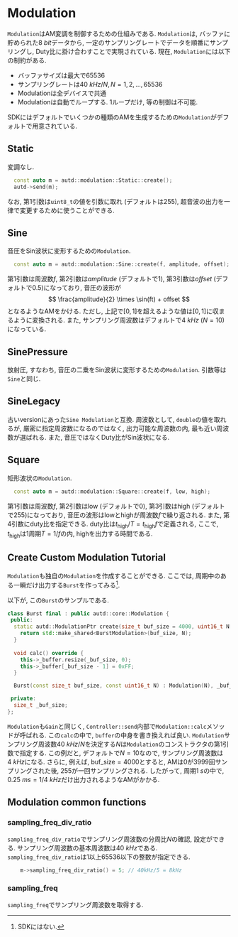 # Modulation

`Modulation`はAM変調を制御するための仕組みである.
`Modulation`は, バッファに貯められた$\SI{8}{bit}$データから, 一定のサンプリングレートでデータを順番にサンプリングし, Duty比に掛け合わすことで実現されている.
現在, `Modulation`には以下の制約がある.

* バッファサイズは最大で65536
* サンプリングレートは$\SI{40}{kHz}/N, N=1,2,...,65536$
* Modulationは全デバイスで共通
* Modulationは自動でループする. 1ループだけ, 等の制御は不可能.

SDKにはデフォルトでいくつかの種類のAMを生成するための`Modulation`がデフォルトで用意されている.

## Static

変調なし.

```cpp
  const auto m = autd::modulation::Static::create();
  autd->send(m);
```

なお, 第1引数は`uint8_t`の値を引数に取れ (デフォルトは255), 超音波の出力を一律で変更するために使うことができる.

## Sine

音圧をSin波状に変形するための`Modulation`.
```cpp
  const auto m = autd::modulation::Sine::create(f, amplitude, offset); 
```

第1引数は周波数$f$, 第2引数は$amplitude$ (デフォルトで1), 第3引数は$offset$ (デフォルトで0.5)になっており, 音圧の波形が
$$
    \frac{amplitude}{2} \times \sin(ft) + offset
$$
となるようなAMをかける.
ただし, 上記で$[0,1]$を超えるような値は$[0,1]$に収まるように変換される.
また, サンプリング周波数はデフォルトで$\SI{4}{kHz}$ ($N=10$) になっている.

## SinePressure

放射圧, すなわち, 音圧の二乗をSin波状に変形するための`Modulation`.
引数等は`Sine`と同じ.

## SineLegacy

古いversionにあった`Sine Modulation`と互換.
周波数として, `double`の値を取れるが, 厳密に指定周波数になるのではなく, 出力可能な周波数の内, 最も近い周波数が選ばれる.
また, 音圧ではなくDuty比がSin波状になる.

## Square

矩形波状の`Modulation`.

```cpp
  const auto m = autd::modulation::Square::create(f, low, high); 
```
第1引数は周波数$f$, 第2引数はlow (デフォルトで0), 第3引数はhigh (デフォルトで255)になっており, 音圧の波形はlowとhighが周波数$f$で繰り返される.
また, 第4引数にduty比を指定できる.
duty比は$t_\text{high}/T = t_\text{high}f$で定義される, ここで, $t_\text{high}$は1周期$T=1/f$の内, highを出力する時間である.

## Create Custom Modulation Tutorial

`Modulation`も独自の`Modulation`を作成することができる.
ここでは, 周期中のある一瞬だけ出力する`Burst`を作ってみる[^fn_burst].

以下が, この`Burst`のサンプルである.
```cpp
class Burst final : public autd::core::Modulation {
 public:
  static autd::ModulationPtr create(size_t buf_size = 4000, uint16_t N = 10) {
    return std::make_shared<BurstModulation>(buf_size, N);
  }
  
  void calc() override {
    this->_buffer.resize(_buf_size, 0);
    this->_buffer[_buf_size - 1] = 0xFF;
  }

  Burst(const size_t buf_size, const uint16_t N) : Modulation(N), _buf_size(buf_size) {}

 private:
  size_t _buf_size;
};
```

`Modulation`も`Gain`と同じく, `Controller::send`内部で`Modulation::calc`メソッドが呼ばれる.
この`calc`の中で, `buffer`の中身を書き換えれば良い.
`Modulation`サンプリング周波数$\SI{40}{kHz}/N$を決定する$N$は`Modulation`のコンストラクタの第1引数で指定する.
この例だと, デフォルトで$N=10$なので, サンプリング周波数は$\SI{4}{kHz}$になる.
さらに, 例えば, $\text{buf\_size}=4000$とすると, AMは$0$が$3999$回サンプリングされた後, $255$が一回サンプリングされる.
したがって, 周期$\SI{1}{s}$の中で, $\SI{0.25}{ms}=1/\SI{4}{kHz}$だけ出力されるようなAMがかかる.

## Modulation common functions

### sampling_freq_div_ratio

`sampling_freq_div_ratio`でサンプリング周波数の分周比$N$の確認, 設定ができる.
サンプリング周波数の基本周波数は$\SI{40}{kHz}$である.
`sampling_freq_div_ratio`は1以上65536以下の整数が指定できる.

```cpp
    m->sampling_freq_div_ratio() = 5; // 40kHz/5 = 8kHz
```

### sampling_freq

`sampling_freq`でサンプリング周波数を取得する.

[^fn_burst]: SDKにはない.
